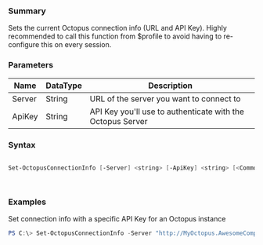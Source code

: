 ﻿### Summary
Sets the current Octopus connection info (URL and API Key). Highly recommended to call this function from $profile to avoid having to re-configure this on every session.
### Parameters
| Name | DataType          | Description |
| ------------- | ----------- | ----------- |
| Server | String |  URL of the server you want to connect to     |
| ApiKey | String |  API Key you'll use to authenticate with the Octopus Server     |

### Syntax
``` powershell

Set-OctopusConnectionInfo [-Server] <string> [-ApiKey] <string> [<CommonParameters>]




``` 

### Examples
Set connection info with a specific API Key for an Octopus instance

 ``` powershell 
 PS C:\> Set-OctopusConnectionInfo -Server "http://MyOctopus.AwesomeCompany.com" -API "API-7CH6XN0HHOU7DDEEUGKUFUR1K"
 ``` 

